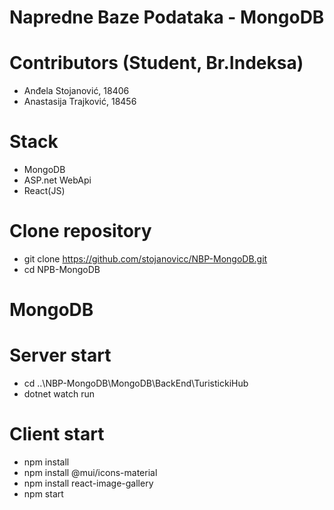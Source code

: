 # Napredne Baze Podataka - MongoDB

#  Contributors (Student, Br.Indeksa)
  - Anđela Stojanović, 18406
  - Anastasija Trajković, 18456

# Stack
 - MongoDB
 - ASP.net WebApi
 - React(JS)

# Clone repository
 - git clone https://github.com/stojanovicc/NBP-MongoDB.git
 - cd NPB-MongoDB

# MongoDB

# Server start
  - cd ..\NBP-MongoDB\MongoDB\BackEnd\TuristickiHub
  - dotnet watch run

# Client start
  - npm install
  - npm install @mui/icons-material
  - npm install react-image-gallery
  - npm start
